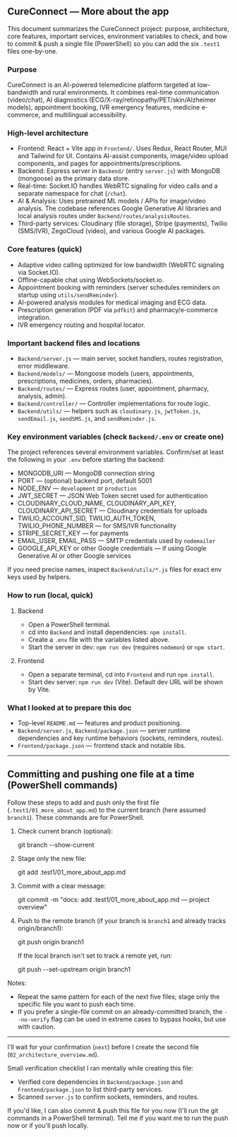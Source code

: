 ## CureConnect — More about the app

This document summarizes the CureConnect project: purpose, architecture, core features, important services, environment variables to check, and how to commit & push a single file (PowerShell) so you can add the six `.test1` files one-by-one.

### Purpose

CureConnect is an AI-powered telemedicine platform targeted at low-bandwidth and rural environments. It combines real-time communication (video/chat), AI diagnostics (ECG/X-ray/retinopathy/PET/skin/Alzheimer models), appointment booking, IVR emergency features, medicine e-commerce, and multilingual accessibility.

### High-level architecture

- Frontend: React + Vite app in `Frontend/`. Uses Redux, React Router, MUI and Tailwind for UI. Contains AI-assist components, image/video upload components, and pages for appointments/prescriptions.
- Backend: Express server in `Backend/` (entry `server.js`) with MongoDB (mongoose) as the primary data store.
- Real-time: Socket.IO handles WebRTC signaling for video calls and a separate namespace for chat (`/chat`).
- AI & Analysis: Uses pretrained ML models / APIs for image/video analysis. The codebase references Google Generative AI libraries and local analysis routes under `Backend/routes/analysisRoutes`.
- Third-party services: Cloudinary (file storage), Stripe (payments), Twilio (SMS/IVR), ZegoCloud (video), and various Google AI packages.

### Core features (quick)

- Adaptive video calling optimized for low bandwidth (WebRTC signaling via Socket.IO).
- Offline-capable chat using WebSockets/socket.io.
- Appointment booking with reminders (server schedules reminders on startup using `utils/sendReminder`).
- AI-powered analysis modules for medical imaging and ECG data.
- Prescription generation (PDF via `pdfkit`) and pharmacy/e-commerce integration.
- IVR emergency routing and hospital locator.

### Important backend files and locations

- `Backend/server.js` — main server, socket handlers, routes registration, error middleware.
- `Backend/models/` — Mongoose models (users, appointments, prescriptions, medicines, orders, pharmacies).
- `Backend/routes/` — Express routes (user, appointment, pharmacy, analysis, admin).
- `Backend/controller/` — Controller implementations for route logic.
- `Backend/utils/` — helpers such as `cloudinary.js`, `jwtToken.js`, `sendEmail.js`, `sendSMS.js`, and `sendReminder.js`.

### Key environment variables (check `Backend/.env` or create one)

The project references several environment variables. Confirm/set at least the following in your `.env` before starting the backend:

- MONGODB_URI — MongoDB connection string
- PORT — (optional) backend port, default 5001
- NODE_ENV — `development` or `production`
- JWT_SECRET — JSON Web Token secret used for authentication
- CLOUDINARY_CLOUD_NAME, CLOUDINARY_API_KEY, CLOUDINARY_API_SECRET — Cloudinary credentials for uploads
- TWILIO_ACCOUNT_SID, TWILIO_AUTH_TOKEN, TWILIO_PHONE_NUMBER — for SMS/IVR functionality
- STRIPE_SECRET_KEY — for payments
- EMAIL_USER, EMAIL_PASS — SMTP credentials used by `nodemailer`
- GOOGLE_API_KEY or other Google credentials — if using Google Generative AI or other Google services

If you need precise names, inspect `Backend/utils/*.js` files for exact env keys used by helpers.

### How to run (local, quick)

1. Backend
   - Open a PowerShell terminal.
   - cd into `Backend` and install dependencies: `npm install`.
   - Create a `.env` file with the variables listed above.
   - Start the server in dev: `npm run dev` (requires `nodemon`) or `npm start`.

2. Frontend
   - Open a separate terminal, cd into `Frontend` and run `npm install`.
   - Start dev server: `npm run dev` (Vite). Default dev URL will be shown by Vite.

### What I looked at to prepare this doc

- Top-level `README.md` — features and product positioning.
- `Backend/server.js`, `Backend/package.json` — server runtime dependencies and key runtime behaviors (sockets, reminders, routes).
- `Frontend/package.json` — frontend stack and notable libs.

---

## Committing and pushing one file at a time (PowerShell commands)

Follow these steps to add and push only the first file (`.test1/01_more_about_app.md`) to the current branch (here assumed `branch1`). These commands are for PowerShell.

1. Check current branch (optional):

   git branch --show-current

2. Stage only the new file:

   git add .test1/01_more_about_app.md

3. Commit with a clear message:

   git commit -m "docs: add .test1/01_more_about_app.md — project overview"

4. Push to the remote branch (if your branch is `branch1` and already tracks origin/branch1):

   git push origin branch1

   If the local branch isn't set to track a remote yet, run:

   git push --set-upstream origin branch1

Notes:
- Repeat the same pattern for each of the next five files; stage only the specific file you want to push each time.
- If you prefer a single-file commit on an already-committed branch, the `--no-verify` flag can be used in extreme cases to bypass hooks, but use with caution.

---

I'll wait for your confirmation (`next`) before I create the second file (`02_architecture_overview.md`).

Small verification checklist I ran mentally while creating this file:

- Verified core dependencies in `Backend/package.json` and `Frontend/package.json` to list third-party services.
- Scanned `server.js` to confirm sockets, reminders, and routes.

If you'd like, I can also commit & push this file for you now (I'll run the git commands in a PowerShell terminal). Tell me if you want me to run the push now or if you'll push locally.
